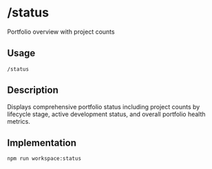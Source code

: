 # /status

Portfolio overview with project counts

## Usage
```
/status
```

## Description
Displays comprehensive portfolio status including project counts by lifecycle stage, active development status, and overall portfolio health metrics.

## Implementation
```bash
npm run workspace:status
```